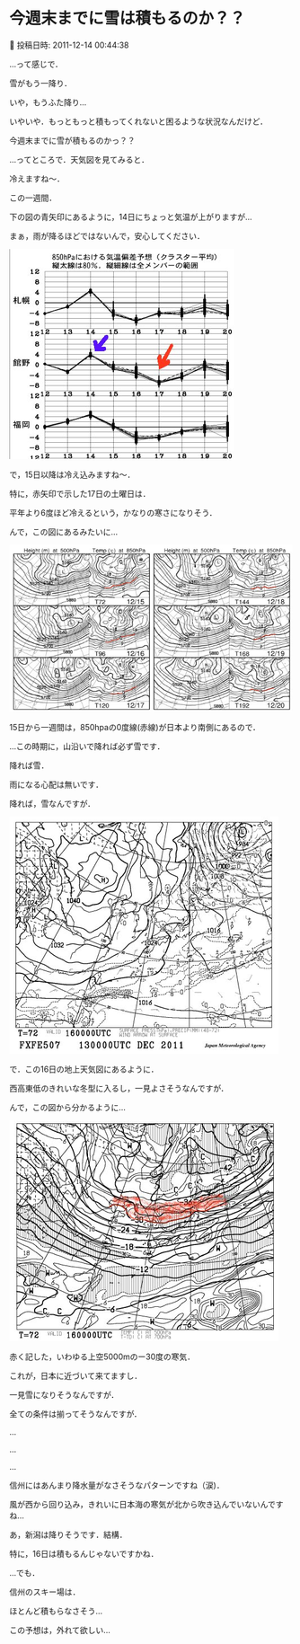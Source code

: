 # 今週末までに雪は積もるのか？？

📅 投稿日時: 2011-12-14 00:44:38

…って感じで．


雪がもう一降り．


いや，もうふた降り…


いやいや．もっともっと積もってくれないと困るような状況なんだけど．





今週末までに雪が積もるのかっ？？





…ってところで．天気図を見てみると．





冷えますね～．


この一週間．





下の図の青矢印にあるように，14日にちょっと気温が上がりますが…


まぁ，雨が降るほどではないんで，安心してください．




![fac709bbc27bfe5fce7f2701bcfa404f.jpg](images/fac709bbc27bfe5fce7f2701bcfa404f.jpg)




で，15日以降は冷え込みますね～．


特に，赤矢印で示した17日の土曜日は．


平年より6度ほど冷えるという，かなりの寒さになりそう．





んで，この図にあるみたいに…




![8b41a72be3dca571ada5231feb6c9f35.jpg](images/8b41a72be3dca571ada5231feb6c9f35.jpg)




15日から一週間は，850hpaの0度線(赤線)が日本より南側にあるので．


…この時期に，山沿いで降れば必ず雪です．


降れば雪．


雨になる心配は無いです．





降れば，雪なんですが．







![bf386f56d6b5b187520d04123fdefd43.jpg](images/bf386f56d6b5b187520d04123fdefd43.jpg)




で．この16日の地上天気図にあるように．


西高東低のきれいな冬型に入るし，一見よさそうなんですが．





んで，この図から分かるように…




![0df05772eb241ff4c84b496bafa7b54d.jpg](images/0df05772eb241ff4c84b496bafa7b54d.jpg)




赤く記した，いわゆる上空5000mのー30度の寒気．


これが，日本に近づいて来てますし．


一見雪になりそうなんですが．


全ての条件は揃ってそうなんですが．





…


…


…


信州にはあんまり降水量がなさそうなパターンですね（涙)．


風が西から回り込み，きれいに日本海の寒気が北から吹き込んでいないんですね…





あ，新潟は降りそうです．結構．


特に，16日は積もるんじゃないですかね．





…でも．


信州のスキー場は．


ほとんど積もらなさそう…





この予想は，外れて欲しい…
